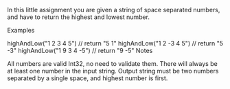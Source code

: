 In this little assignment you are given a string of space separated numbers, and have to return the highest and lowest number.

Examples

highAndLow("1 2 3 4 5")  // return "5 1"
highAndLow("1 2 -3 4 5") // return "5 -3"
highAndLow("1 9 3 4 -5") // return "9 -5"
Notes

All numbers are valid Int32, no need to validate them.
There will always be at least one number in the input string.
Output string must be two numbers separated by a single space, and highest number is first.